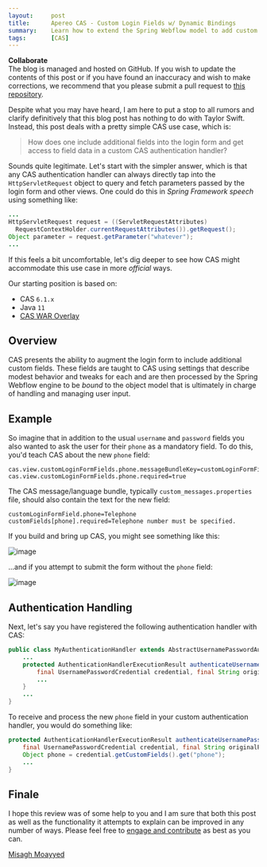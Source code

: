 ```yaml
---
layout:     post
title:      Apereo CAS - Custom Login Fields w/ Dynamic Bindings
summary:    Learn how to extend the Spring Webflow model to add custom fields to the CAS login form and the authentication process and take advantage of the additional user-provided data in customized authentication handlers.
tags:       [CAS]
---
```


<div class="alert alert-success">
  <strong>Collaborate</strong><br/>The blog is managed and hosted on GitHub. If you wish to update the contents of this post or if you have found an inaccuracy and wish to make corrections, we recommend that you please submit a pull request to <a href="https://github.com/apereo/apereo.github.io">this repository</a>.
</div>

Despite what you may have heard, I am here to put a stop to all rumors and clarify definitively that this blog post has nothing to do with Taylor Swift. Instead, this post deals with a pretty simple CAS use case, which is:

> How does one include additional fields into the login form and get access to field data in a custom CAS authentication handler?

Sounds quite legitimate. Let's start with the simpler answer, which is that any CAS authentication handler can always directly tap into the `HttpServletRequest` object to query and fetch parameters passed by the login form and other views. One could do this in *Spring Framework speech* using something like:

```java
...
HttpServletRequest request = ((ServletRequestAttributes)
  RequestContextHolder.currentRequestAttributes()).getRequest();
Object parameter = request.getParameter("whatever");
...
```

If this feels a bit uncomfortable, let's dig deeper to see how CAS might accommodate this use case in more *official* ways. 

Our starting position is based on:

- CAS `6.1.x`
- Java `11`
- [CAS WAR Overlay](https://github.com/apereo/cas-overlay-template)

## Overview

CAS presents the ability to augment the login form to include additional custom fields. These fields are taught to CAS using settings that describe modest behavior and tweaks for each and are then processed by the Spring Webflow engine to be *bound* to the object model that is ultimately in charge of handling and managing user input.

## Example

So imagine that in addition to the usual `username` and `password` fields you also wanted to ask the user for their `phone` as a mandatory field. To do this, you'd teach CAS about the new `phone` field:
 
```properties
cas.view.customLoginFormFields.phone.messageBundleKey=customLoginFormField.phone
cas.view.customLoginFormFields.phone.required=true
```

The CAS message/language bundle, typically `custom_messages.properties` file, should also contain the text for the new field:

```properties
customLoginFormField.phone=Telephone
customFields[phone].required=Telephone number must be specified.
```

If you build and bring up CAS, you might see something like this:

![image](https://user-images.githubusercontent.com/1205228/53297205-1a95cf80-37d8-11e9-9f82-aa1a2386aca3.png)

...and if you attempt to submit the form without the `phone` field:

![image](https://user-images.githubusercontent.com/1205228/53297209-35684400-37d8-11e9-996b-b173cf1c6040.png)

## Authentication Handling

Next, let's say you have registered the following authentication handler with CAS:

```java
public class MyAuthenticationHandler extends AbstractUsernamePasswordAuthenticationHandler {
    ...
    protected AuthenticationHandlerExecutionResult authenticateUsernamePasswordInternal(
        final UsernamePasswordCredential credential, final String originalPassword) {
        ...
    }
    ...
}
```


To receive and process the new `phone` field in your custom authentication handler, you would do something like:

```java
protected AuthenticationHandlerExecutionResult authenticateUsernamePasswordInternal(
    final UsernamePasswordCredential credential, final String originalPassword) {
    Object phone = credential.getCustomFields().get("phone");
    ...
}
```

## Finale

I hope this review was of some help to you and I am sure that both this post as well as the functionality it attempts to explain can be improved in any number of ways. Please feel free to [engage and contribute](https://apereo.github.io/cas/developer/Contributor-Guidelines.html) as best as you can.

[Misagh Moayyed](https://twitter.com/misagh84)
